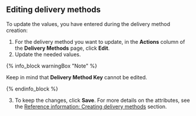 ## Editing delivery methods

To update the values, you have entered during the delivery method creation:
1. For the delivery method you want to update, in the **Actions** column of the **Delivery Methods** page, click **Edit**.
2. Update the needed values.

{% info_block warningBox "Note" %}

Keep in mind that **Delivery Method Key** cannot be edited.

{% endinfo_block %}

3. To keep the changes, click **Save**. For more details on the attributes, see the [Reference information: Creating delivery methods](#reference-information-creating-delivery-methods) section.
